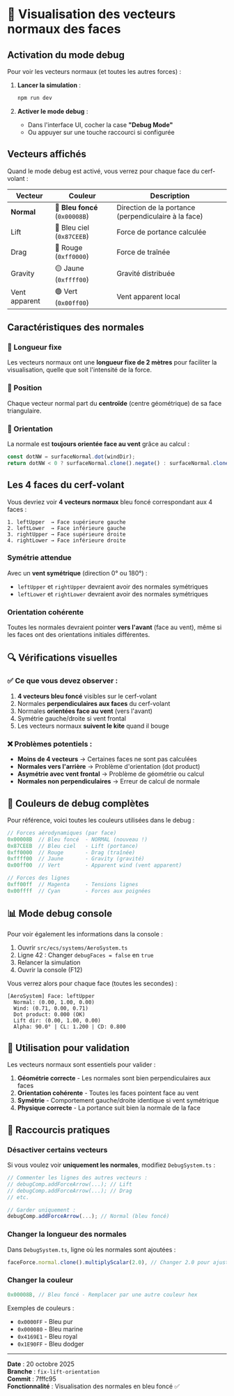 # 🎯 Visualisation des vecteurs normaux des faces

## Activation du mode debug

Pour voir les vecteurs normaux (et toutes les autres forces) :

1. **Lancer la simulation** :
   ```bash
   npm run dev
   ```

2. **Activer le mode debug** :
   - Dans l'interface UI, cocher la case **"Debug Mode"**
   - Ou appuyer sur une touche raccourci si configurée

## Vecteurs affichés

Quand le mode debug est activé, vous verrez pour chaque face du cerf-volant :

| Vecteur | Couleur | Description |
|---------|---------|-------------|
| **Normal** | 🔵 **Bleu foncé** (`0x00008B`) | Direction de la portance (perpendiculaire à la face) |
| Lift | 🔵 Bleu ciel (`0x87CEEB`) | Force de portance calculée |
| Drag | 🔴 Rouge (`0xff0000`) | Force de traînée |
| Gravity | 🟡 Jaune (`0xffff00`) | Gravité distribuée |
| Vent apparent | 🟢 Vert (`0x00ff00`) | Vent apparent local |

## Caractéristiques des normales

### 📏 Longueur fixe
Les vecteurs normaux ont une **longueur fixe de 2 mètres** pour faciliter la visualisation, quelle que soit l'intensité de la force.

### 📍 Position
Chaque vecteur normal part du **centroïde** (centre géométrique) de sa face triangulaire.

### 🧭 Orientation
La normale est **toujours orientée face au vent** grâce au calcul :
```typescript
const dotNW = surfaceNormal.dot(windDir);
return dotNW < 0 ? surfaceNormal.clone().negate() : surfaceNormal.clone();
```

## Les 4 faces du cerf-volant

Vous devriez voir **4 vecteurs normaux** bleu foncé correspondant aux 4 faces :

```
1. leftUpper  → Face supérieure gauche
2. leftLower  → Face inférieure gauche  
3. rightUpper → Face supérieure droite
4. rightLower → Face inférieure droite
```

### Symétrie attendue

Avec un **vent symétrique** (direction 0° ou 180°) :
- `leftUpper` et `rightUpper` devraient avoir des normales symétriques
- `leftLower` et `rightLower` devraient avoir des normales symétriques

### Orientation cohérente

Toutes les normales devraient pointer **vers l'avant** (face au vent), même si les faces ont des orientations initiales différentes.

## 🔍 Vérifications visuelles

### ✅ Ce que vous devez observer :

1. **4 vecteurs bleu foncé** visibles sur le cerf-volant
2. Normales **perpendiculaires aux faces** du cerf-volant
3. Normales **orientées face au vent** (vers l'avant)
4. Symétrie gauche/droite si vent frontal
5. Les vecteurs normaux **suivent le kite** quand il bouge

### ❌ Problèmes potentiels :

- **Moins de 4 vecteurs** → Certaines faces ne sont pas calculées
- **Normales vers l'arrière** → Problème d'orientation (dot product)
- **Asymétrie avec vent frontal** → Problème de géométrie ou calcul
- **Normales non perpendiculaires** → Erreur de calcul de normale

## 🎨 Couleurs de debug complètes

Pour référence, voici toutes les couleurs utilisées dans le debug :

```typescript
// Forces aérodynamiques (par face)
0x00008B  // Bleu foncé  - NORMAL (nouveau !)
0x87CEEB  // Bleu ciel   - Lift (portance)
0xff0000  // Rouge       - Drag (traînée)
0xffff00  // Jaune       - Gravity (gravité)
0x00ff00  // Vert        - Apparent wind (vent apparent)

// Forces des lignes
0xff00ff  // Magenta     - Tensions lignes
0x00ffff  // Cyan        - Forces aux poignées
```

## 📊 Mode debug console

Pour voir également les informations dans la console :

1. Ouvrir `src/ecs/systems/AeroSystem.ts`
2. Ligne 42 : Changer `debugFaces = false` en `true`
3. Relancer la simulation
4. Ouvrir la console (F12)

Vous verrez alors pour chaque face (toutes les secondes) :
```
[AeroSystem] Face: leftUpper
  Normal: (0.00, 1.00, 0.00)
  Wind: (0.71, 0.00, 0.71)
  Dot product: 0.000 (OK)
  Lift dir: (0.00, 1.00, 0.00)
  Alpha: 90.0° | CL: 1.200 | CD: 0.800
```

## 🎯 Utilisation pour validation

Les vecteurs normaux sont essentiels pour valider :

1. **Géométrie correcte** - Les normales sont bien perpendiculaires aux faces
2. **Orientation cohérente** - Toutes les faces pointent face au vent
3. **Symétrie** - Comportement gauche/droite identique si vent symétrique
4. **Physique correcte** - La portance suit bien la normale de la face

## 🚀 Raccourcis pratiques

### Désactiver certains vecteurs

Si vous voulez voir **uniquement les normales**, modifiez `DebugSystem.ts` :
```typescript
// Commenter les lignes des autres vecteurs :
// debugComp.addForceArrow(...); // Lift
// debugComp.addForceArrow(...); // Drag
// etc.

// Garder uniquement :
debugComp.addForceArrow(...); // Normal (bleu foncé)
```

### Changer la longueur des normales

Dans `DebugSystem.ts`, ligne où les normales sont ajoutées :
```typescript
faceForce.normal.clone().multiplyScalar(2.0), // Changer 2.0 pour ajuster
```

### Changer la couleur

```typescript
0x00008B, // Bleu foncé - Remplacer par une autre couleur hex
```

Exemples de couleurs :
- `0x0000FF` - Bleu pur
- `0x000080` - Bleu marine
- `0x4169E1` - Bleu royal
- `0x1E90FF` - Bleu dodger

---

**Date** : 20 octobre 2025  
**Branche** : `fix-lift-orientation`  
**Commit** : 7fffc95  
**Fonctionnalité** : Visualisation des normales en bleu foncé ✅
